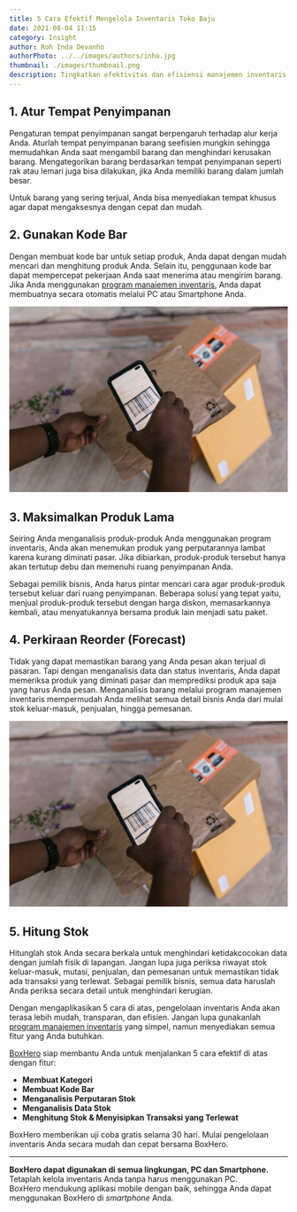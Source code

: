 ```yaml
---
title: 5 Cara Efektif Mengelola Inventaris Toko Baju
date: 2021-08-04 11:15
category: Insight
author: Roh Inda Devanho
authorPhoto: ../../images/authors/inho.jpg
thumbnail: ./images/thumbnail.png
description: Tingkatkan efektivitas dan efisiensi manajemen inventaris Anda.
---
```


## 1. Atur Tempat Penyimpanan

Pengaturan tempat penyimpanan sangat berpengaruh terhadap alur kerja Anda. Aturlah tempat penyimpanan barang seefisien mungkin sehingga memudahkan Anda saat mengambil barang dan menghindari kerusakan barang. Mengategorikan barang berdasarkan tempat penyimpanan seperti rak atau lemari juga bisa dilakukan, jika Anda memiliki barang dalam jumlah besar.

Untuk barang yang sering terjual, Anda bisa menyediakan tempat khusus agar dapat mengaksesnya dengan cepat dan mudah.

## 2. Gunakan Kode Bar

Dengan membuat kode bar untuk setiap produk, Anda dapat dengan mudah mencari dan menghitung produk Anda. Selain itu, penggunaan kode bar dapat mempercepat pekerjaan Anda saat menerima atau mengirim barang. Jika Anda menggunakan [program manajemen inventaris](https://www.boxhero.io/id/), Anda dapat membuatnya secara otomatis melalui PC atau Smartphone Anda.

![Penggunaan kode bar](./images/1.png)

## 3. Maksimalkan Produk Lama

Seiring Anda menganalisis produk-produk Anda menggunakan program inventaris, Anda akan menemukan produk yang perputarannya lambat karena kurang diminati pasar. Jika dibiarkan, produk-produk tersebut hanya akan tertutup debu dan memenuhi ruang penyimpanan Anda.

Sebagai pemilik bisnis, Anda harus pintar mencari cara agar produk-produk tersebut keluar dari ruang penyimpanan. Beberapa solusi yang tepat yaitu, menjual produk-produk tersebut dengan harga diskon, memasarkannya kembali, atau menyatukannya bersama produk lain menjadi satu paket.

## 4. Perkiraan Reorder (Forecast)

Tidak yang dapat memastikan barang yang Anda pesan akan terjual di pasaran. Tapi dengan menganalisis data dan status inventaris, Anda dapat memeriksa produk yang diminati pasar dan memprediksi produk apa saja yang harus Anda pesan. Menganalisis barang melalui program manajemen inventaris mempermudah Anda melihat semua detail bisnis Anda dari mulai stok keluar-masuk, penjualan, hingga pemesanan.

![Inventaris toko baju](./images/1.png)

## 5. Hitung Stok

Hitunglah stok Anda secara berkala untuk menghindari ketidakcocokan data dengan jumlah fisik di lapangan. Jangan lupa juga periksa riwayat stok keluar-masuk, mutasi, penjualan, dan pemesanan untuk memastikan tidak ada transaksi yang terlewat. Sebagai pemilik bisnis, semua data haruslah Anda periksa secara detail untuk menghindari kerugian.

Dengan mengaplikasikan 5 cara di atas, pengelolaan inventaris Anda akan terasa lebih mudah, transparan, dan efisien. Jangan lupa gunakanlah [program manajemen inventaris](https://www.boxhero.io/id/) yang simpel, namun menyediakan semua fitur yang Anda butuhkan.

[BoxHero](https://www.boxhero.io/id/) siap membantu Anda untuk menjalankan 5 cara efektif di atas dengan fitur:

- **Membuat Kategori**
- **Membuat Kode Bar**
- **Menganalisis Perputaran Stok**
- **Menganalisis Data Stok**
- **Menghitung Stok & Menyisipkan Transaksi yang Terlewat**

BoxHero memberikan uji coba gratis selama 30 hari. Mulai pengelolaan inventaris Anda secara mudah dan cepat bersama BoxHero.

---

<tip-box>

**BoxHero dapat digunakan di semua lingkungan, PC dan Smartphone.**<br/>
Tetaplah kelola inventaris Anda tanpa harus menggunakan PC.<br/>
BoxHero mendukung aplikasi mobile dengan baik, sehingga Anda dapat menggunakan BoxHero di *smartphone* Anda.

</tip-box>
